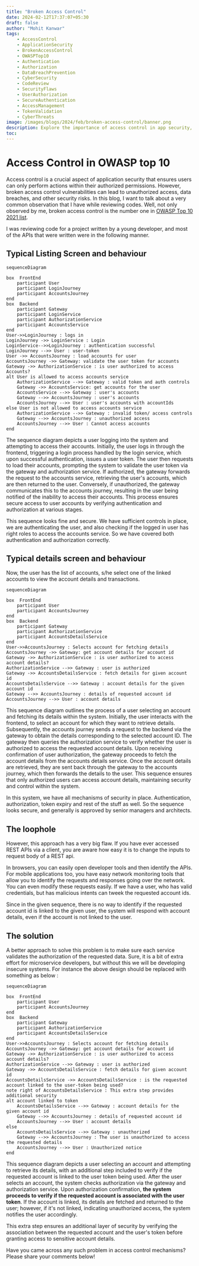 ```yaml
---
title: "Broken Access Control"
date: 2024-02-12T17:37:07+05:30
draft: false
author: "Mohit Kanwar"
tags:
    - AccessControl
    - ApplicationSecurity
    - BrokenAccessControl
    - OWASPTop10
    - Authentication
    - Authorization
    - DataBreachPrevention
    - CyberSecurity
    - CodeReview
    - SecurityFlaws
    - UserAuthorization
    - SecureAuthentication
    - AccessManagement
    - TokenValidation
    - CyberThreats
image: /images/blogs/2024/feb/broken-access-control/banner.png
description: Explore the importance of access control in app security, pitfalls in code reviews, and strategies to prevent unauthorized access. Strengthen your defenses against cyber threats today.
toc:
---
```

# Access Control in OWASP top 10
Access control is a crucial aspect of application security that ensures users can only perform actions within their authorized permissions. However, broken access control vulnerabilities can lead to unauthorized access, data breaches, and other security risks. In this blog, I want to talk about a very common observation that I have while reviewing codes. Well, not only observed by me, broken access control is the number one in [OWASP Top 10 2021 list](https://owasp.org/Top10/A01_2021-Broken_Access_Control/).

I was reviewing code for a project written by a young developer, and most of the APIs that were written were in the following manner.

## Typical Listing Screen and behaviour
```mermaid
sequenceDiagram

box  FrontEnd
    participant User
    participant LoginJourney
    participant AccountsJourney
end
box  Backend
    participant Gateway
    participant LoginService
    participant AuthorizationService
    participant AccountsService
end
User->>LoginJourney : logs in
LoginJourney ->> LoginService : Login
LoginService-->>LoginJourney : authentication successful
LoginJourney -->> User : user-token
User ->> AccountsJourney : load accounts for user
AccountsJourney ->> Gateway: validate the user token for accounts
Gateway ->> AuthorizationService : is user authorized to access Accounts?
alt User is allowed to access accounts service
    AuthorizationService -->> Gateway : valid token and auth controls
    Gateway ->> AccountsService: get accounts for the user
    AccountsService -->> Gateway : user's accounts
    Gateway -->> AccountsJourney : user's accounts
    AccountsJourney -->> User : user's accounts with accountIds
else User is not allowed to access accounts service
    AuthorizationService -->> Gateway : invalid token/ access controls
    Gateway -->> AccountsJourney : unauthorized access
    AccountsJourney -->> User : Cannot access accounts
end
```
The sequence diagram depicts a user logging into the system and attempting to access their accounts. Initially, the user logs in through the frontend, triggering a login process handled by the login service, which upon successful authentication, issues a user token. The user then requests to load their accounts, prompting the system to validate the user token via the gateway and authorization service. If authorized, the gateway forwards the request to the accounts service, retrieving the user's accounts, which are then returned to the user. Conversely, if unauthorized, the gateway communicates this to the accounts journey, resulting in the user being notified of the inability to access their accounts. This process ensures secure access to user accounts by verifying authentication and authorization at various stages.

This sequence looks fine and secure. We have sufficient controls in place, we are authenticating the user, and also checking if the logged in user has right roles to access the accounts service. So we have covered both authentication and authorization correctly.

## Typical details screen and behaviour
Now, the user has the list of accounts, s/he select one of the linked accounts to view the account details and transactions.

```mermaid
sequenceDiagram

box  FrontEnd
    participant User
    participant AccountsJourney
end
box  Backend
    participant Gateway
    participant AuthorizationService
    participant AccountsDetailsService
end
User->>AccountsJourney : Selects account for fetching details
AccountsJourney ->> Gateway: get account details for account id
Gateway ->> AuthorizationService : is user authorized to access account details?
AuthorizationService -->> Gateway : user is authorized
Gateway ->> AccountsDetailsService : fetch details for given account id
AccountsDetailsService -->> Gateway : account details for the given account id
Gateway -->> AccountsJourney : details of requested account id
AccountsJourney -->> User : account details
```

This sequence diagram outlines the process of a user selecting an account and fetching its details within the system. Initially, the user interacts with the frontend, to select an account for which they want to retrieve details. Subsequently, the accounts journey sends a request to the backend via the gateway to obtain the details corresponding to the selected account ID. The gateway then queries the authorization service to verify whether the user is authorized to access the requested account details. Upon receiving confirmation of user authorization, the gateway proceeds to fetch the account details from the accounts details service. Once the account details are retrieved, they are sent back through the gateway to the accounts journey, which then forwards the details to the user. This sequence ensures that only authorized users can access account details, maintaining security and control within the system.

In this system, we have all mechanisms of security in place. Authentication, authorization, token expiry and rest of the stuff as well. So the sequence looks secure, and generally is approved by senior managers and architects.
## The loophole
However, this approach has a very big flaw. If you have ever accessed REST APIs via a client, you are aware how easy it is to change the inputs to request body of a REST api.

In browsers, you can easily open developer tools and then identify the APIs. For mobile applications too, you have easy network monitoring tools that allow you to identify the requests and responses going over the network.
You can even modify these requests easily. If we have a user, who has valid credentials, but has malicious intents can tweek the requested account ids.

Since in the given sequence, there is no way to identify if the requested account id is linked to the given user, the system will respond with account details, even if the account is not linked to the user.

## The solution
A better approach to solve this problem is to make sure each service validates the authorization of the requested data. Sure, it is a bit of extra effort for microservice developers, but without this we will be developing insecure systems.
For instance the above design should be replaced with something as below :

```mermaid
sequenceDiagram

box  FrontEnd
    participant User
    participant AccountsJourney
end
box  Backend
    participant Gateway
    participant AuthorizationService
    participant AccountsDetailsService
end
User->>AccountsJourney : Selects account for fetching details
AccountsJourney ->> Gateway: get account details for account id
Gateway ->> AuthorizationService : is user authorized to access account details?
AuthorizationService -->> Gateway : user is authorized
Gateway ->> AccountsDetailsService : fetch details for given account id
AccountsDetailsService ->> AccountsDetailsService : is the requested account linked to the user-token being used?
note right of AccountsDetailsService : This extra step provides additional security
alt account linked to token
    AccountsDetailsService -->> Gateway : account details for the given account id
    Gateway -->> AccountsJourney : details of requested account id
    AccountsJourney -->> User : account details
else
    AccountsDetailsService -->> Gateway : unauthorized
    Gateway -->> AccountsJourney : The user is unauthorized to access the requested details
    AccountsJourney -->> User : Unauthorized notice
end
```

This sequence diagram depicts a user selecting an account and attempting to retrieve its details, with an additional step included to verify if the requested account is linked to the user token being used. After the user selects an account, the system checks authorization via the gateway and authorization service. Upon authorization confirmation, **the system proceeds to verify if the requested account is associated with the user token**. If the account is linked, its details are fetched and returned to the user; however, if it's not linked, indicating unauthorized access, the system notifies the user accordingly.

 This extra step ensures an additional layer of security by verifying the association between the requested account and the user's token before granting access to sensitive account details.

 Have you came across any such problem in access control mechanisms? Please share your comments below!